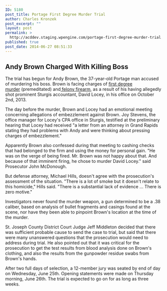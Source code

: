 ```yaml
---
ID: 5180
post_title: Portage First Degree Murder Trial
author: Charles Kronzek
post_excerpt: ""
layout: post
permalink: >
  http://acddev.staging.wpengine.com/portage-first-degree-murder-trial.html
published: true
post_date: 2014-06-27 08:51:33
---
```

<h2><b>Andy Brown Charged With Killing Boss</b></h2>
The trial has begun for Andy Brown, the 37-year-old Portage man accused of murdering his boss. Brown is facing charges of <a href="http://acddev.staging.wpengine.com/homicide.html" target="_blank">first degree murder</a> (premeditated) and<a href="http://acddev.staging.wpengine.com/michigan-felony-firearm-attorneys-michigan-gun-lawyers.html" target="_blank"> felony firearm</a>, as a result of his having allegedly shot prominent Sturgis accountant, David Locey, in his office on October 2nd, 2013.

The day before the murder, Brown and Locey had an emotional meeting concerning allegations of embezzlement against Brown. Joy Stevens, the office manager for Locey's CPA office in Sturgis, testified at the preliminary hearing that Locey had received "a letter from an attorney in Grand Rapids stating they had problems with Andy and were thinking about pressing charges of embezzlement."<!--more-->

Apparently Brown also confessed during that meeting to cashing checks that had belonged to the firm and using the money for personal gain. "He was on the verge of being fired. Mr. Brown was not happy about that. And because of that imminent firing, he chose to murder David Locey." said Prosecutor John McDonough.

But defense attorney, Michael Hills, doesn't agree with the prosecution's assessment of the situation. "There is a lot of smoke but it doesn't relate to this homicide," Hills said. "There is a substantial lack of evidence ... There is zero motive."

Investigators never found the murder weapon, a gun determined to be a .38 caliber, based on analysis of bullet fragments and casings found at the scene, nor have they been able to pinpoint Brown's location at the time of the murder.

St. Joseph County District Court Judge Jeff Middleton decided that there was sufficient probable cause to send the case to trial, but said that there were many unanswered questions that the prosecution would need to address during trial. He also pointed out that it was critical for the prosecution to get the test results from blood analysis done on Brown's clothing, and also the results from the gunpowder residue swabs from Brown's hands.

After two full days of selection, a 12-member jury was seated by end of day on Wednesday, June 25th. Opening statements were made on Thursday morning, June 26th. The trial is expected to go on for as long as three weeks.